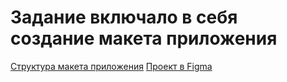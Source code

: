 # Задание включало в себя создание макета приложения

[Структура макета приложения](https://docs.google.com/document/d/1pkhdSfN4v6ZDUrXbjce1v9MnPLXC-jdCaR-4KQwKFHA/edit?usp=sharing)
[Проект в Figma](https://www.figma.com/design/lhKPr9TzenoESClW57sVB1/Project-x?node-id=0-1&t=GWbpvwdhU3omeH6v-1)